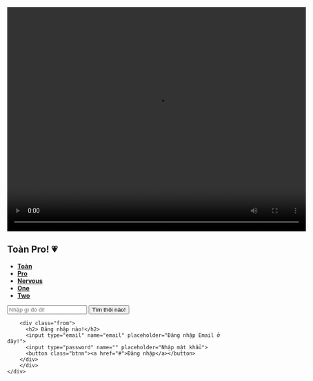 <!DOCTYPE html>
<html>
<head>
  <link rel="stylesheet" href="style.css">
  <meta charset="UTF-8">
</head>
<body>
  <div class="vid">
  <video width="693" height="520" controls>
    <source src="01.mp4" type="video/mp4">
    <source src="movie.ogg" type="video/ogg">
  </video>
</div>
  <div class="main">
    <div class="navbar">
      <div class="ion">
        <h2 class="logo">Toàn Pro! &#128151</h2>
      </div>
      <div class="div.menu">
        <ul>
          <li><a href="#"><b>Toàn</b></a></li>
          <li><a href="#"><b>Pro</b></a></li>
          <li><a href="#"><b>Nervous</b></a></li>
          <li><a href="#"><b>One</b></a></li>
          <li><a href="#"><b>Two</b></a></li>
        </ul>
      </div>
      <div class="search">
        <input class="srch" type="search" name="" placeholder="Nhập gì đó đi!">
        <a herf="#"><button class="btn">Tìm thôi nào!</button></a>
      </div>
     
        <div class="from">
          <h2> Đăng nhập nào!</h2>
          <input type="email" name="email" placeholder="Đăng nhập Email ở đây!">
          <input type="password" name="" placeholder="Nhập mật khẩu">
          <button class="btnn"><a href="#">Đăng nhập</a></button>
        </div>
        </div>
    </div>
  </div>
</body>
